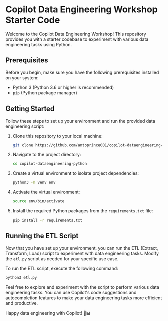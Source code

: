 # Copilot Data Engineering Workshop Starter Code

Welcome to the Copilot Data Engineering Workshop! This repository provides you with a starter codebase to experiment with various data engineering tasks using Python. 

## Prerequisites

Before you begin, make sure you have the following prerequisites installed on your system:

- Python 3 (Python 3.6 or higher is recommended)
- `pip` (Python package manager)

## Getting Started

Follow these steps to set up your environment and run the provided data engineering script:

1. Clone this repository to your local machine:

   ```bash
   git clone https://github.com/antoprince001/copilot-dataengineering-python/
   ```

2. Navigate to the project directory:

   ```bash
   cd copilot-dataengineering-python
   ```

3. Create a virtual environment to isolate project dependencies:

   ```bash
   python3 -m venv env
   ```

4. Activate the virtual environment:

   ```bash
   source env/bin/activate
   ```

5. Install the required Python packages from the `requirements.txt` file:

   ```bash
   pip install -r requirements.txt
   ```

## Running the ETL Script

Now that you have set up your environment, you can run the ETL (Extract, Transform, Load) script to experiment with data engineering tasks. Modify the `etl.py` script as needed for your specific use case.

To run the ETL script, execute the following command:

```bash
python3 etl.py
```

Feel free to explore and experiment with the script to perform various data engineering tasks. You can use Copilot's code suggestions and autocompletion features to make your data engineering tasks more efficient and productive.

Happy data engineering with Copilot! 🚀📊
